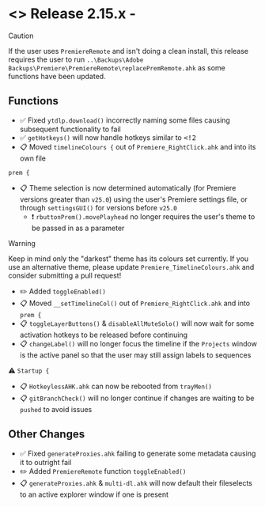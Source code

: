 # <> Release 2.15.x - 

> [!Caution]
> If the user uses `PremiereRemote` and isn't doing a clean install, this release requires the user to run `..\Backups\Adobe Backups\Premiere\PremiereRemote\replacePremRemote.ahk` as some functions have been updated.

## Functions
- ✅ Fixed `ytdlp.download()` incorrectly naming some files causing subsequent functionality to fail
- ✅ `getHotkeys()` will now handle hotkeys similar to <kbd><!2</kbd>
- 📋 Moved `timelineColours {` out of `Premiere_RightClick.ahk` and into its own file

`prem {`
- 📋 Theme selection is now determined automatically (for Premiere versions greater than `v25.0`) using the user's Premiere settings file, or through `settingsGUI()` for versions before `v25.0`
    - ❗ `rbuttonPrem().movePlayhead` no longer requires the user's theme to be passed in as a parameter
> [!Warning]
> Keep in mind only the "darkest" theme has its colours set currently. If you use an alternative theme, please update `Premiere_TimelineColours.ahk` and consider submitting a pull request!
- ✏️ Added `toggleEnabled()`
- 📋 Moved `__setTimelineCol()` out of `Premiere_RightClick.ahk` and into `prem {`
- 📋 `toggleLayerButtons()` & `disableAllMuteSolo()` will now wait for some activation hotkeys to be released before continuing
- 📋 `changeLabel()` will no longer focus the timeline if the `Projects` window is the active panel so that the user may still assign labels to sequences

⚠️ `Startup {`
- 📋 `HotkeylessAHK.ahk` can now be rebooted from `trayMen()`
- 📋 `gitBranchCheck()` will no longer continue if changes are waiting to be `pushed` to avoid issues

## Other Changes
- ✅ Fixed `generateProxies.ahk` failing to generate some metadata causing it to outright fail
- ✏️ Added `PremiereRemote` function `toggleEnabled()`
- 📋 `generateProxies.ahk` & `multi-dl.ahk` will now default their fileselects to an active explorer window if one is present